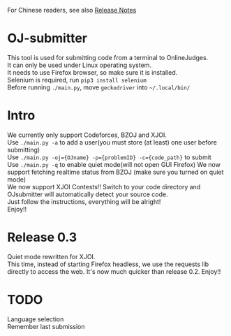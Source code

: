 For Chinese readers, see also [Release Notes](https://simphoni.coding.me/2018/10/05/OJsubmitter/)
# OJ-submitter
This tool is used for submitting code from a terminal to OnlineJudges.  
It can only be used under Linux operating system.  
It needs to use Firefox browser, so make sure it is installed.  
Selenium is required, run `pip3 install selenium`  
Before running `./main.py`, move `geckodriver` into `~/.local/bin/`  

# Intro
We currently only support Codeforces, BZOJ and XJOI.  
Use `./main.py -a` to add a user(you must store (at least) one user before submitting)  
Use `./main.py -oj={OJname} -p={problemID} -c={code_path}` to submit  
Use `./main.py -q` to enable quiet mode(will not open GUI Firefox)
We now support fetching realtime status from BZOJ (make sure you turned on quiet mode)  
We now support XJOI Contests!! Switch to your code directory and OJsubmitter will automatically detect your source code.  
Just follow the instructions, everything will be alright!  
Enjoy!!  

# Release 0.3
Quiet mode rewritten for XJOI.  
This time, instead of starting Firefox headless, we use the requests lib directly to access the web. It's now much quicker than release 0.2.
Enjoy!!

# TODO
Language selection  
Remember last submission

